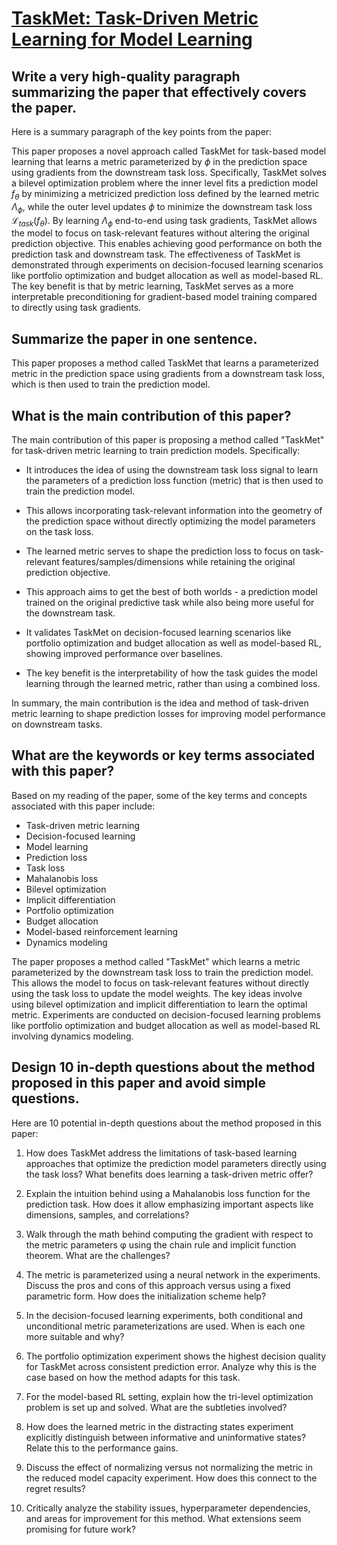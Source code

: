 # [TaskMet: Task-Driven Metric Learning for Model Learning](https://arxiv.org/abs/2312.05250)

## Write a very high-quality paragraph summarizing the paper that effectively covers the paper.

 Here is a summary paragraph of the key points from the paper:

This paper proposes a novel approach called TaskMet for task-based model learning that learns a metric parameterized by $\phi$ in the prediction space using gradients from the downstream task loss. Specifically, TaskMet solves a bilevel optimization problem where the inner level fits a prediction model $f_\theta$ by minimizing a metricized prediction loss defined by the learned metric $\Lambda_\phi$, while the outer level updates $\phi$ to minimize the downstream task loss $\mathcal{L}_{task}(f_\theta)$. By learning $\Lambda_\phi$ end-to-end using task gradients, TaskMet allows the model to focus on task-relevant features without altering the original prediction objective. This enables achieving good performance on both the prediction task and downstream task. The effectiveness of TaskMet is demonstrated through experiments on decision-focused learning scenarios like portfolio optimization and budget allocation as well as model-based RL. The key benefit is that by metric learning, TaskMet serves as a more interpretable preconditioning for gradient-based model training compared to directly using task gradients.


## Summarize the paper in one sentence.

 This paper proposes a method called TaskMet that learns a parameterized metric in the prediction space using gradients from a downstream task loss, which is then used to train the prediction model.


## What is the main contribution of this paper?

 The main contribution of this paper is proposing a method called "TaskMet" for task-driven metric learning to train prediction models. Specifically:

- It introduces the idea of using the downstream task loss signal to learn the parameters of a prediction loss function (metric) that is then used to train the prediction model. 

- This allows incorporating task-relevant information into the geometry of the prediction space without directly optimizing the model parameters on the task loss.

- The learned metric serves to shape the prediction loss to focus on task-relevant features/samples/dimensions while retaining the original prediction objective.

- This approach aims to get the best of both worlds - a prediction model trained on the original predictive task while also being more useful for the downstream task.

- It validates TaskMet on decision-focused learning scenarios like portfolio optimization and budget allocation as well as model-based RL, showing improved performance over baselines.

- The key benefit is the interpretability of how the task guides the model learning through the learned metric, rather than using a combined loss.

In summary, the main contribution is the idea and method of task-driven metric learning to shape prediction losses for improving model performance on downstream tasks.


## What are the keywords or key terms associated with this paper?

 Based on my reading of the paper, some of the key terms and concepts associated with this paper include:

- Task-driven metric learning
- Decision-focused learning
- Model learning
- Prediction loss
- Task loss
- Mahalanobis loss
- Bilevel optimization
- Implicit differentiation
- Portfolio optimization
- Budget allocation 
- Model-based reinforcement learning
- Dynamics modeling

The paper proposes a method called "TaskMet" which learns a metric parameterized by the downstream task loss to train the prediction model. This allows the model to focus on task-relevant features without directly using the task loss to update the model weights. The key ideas involve using bilevel optimization and implicit differentiation to learn the optimal metric. Experiments are conducted on decision-focused learning problems like portfolio optimization and budget allocation as well as model-based RL involving dynamics modeling.


## Design 10 in-depth questions about the method proposed in this paper and avoid simple questions.

 Here are 10 potential in-depth questions about the method proposed in this paper:

1. How does TaskMet address the limitations of task-based learning approaches that optimize the prediction model parameters directly using the task loss? What benefits does learning a task-driven metric offer?

2. Explain the intuition behind using a Mahalanobis loss function for the prediction task. How does it allow emphasizing important aspects like dimensions, samples, and correlations?

3. Walk through the math behind computing the gradient with respect to the metric parameters φ using the chain rule and implicit function theorem. What are the challenges?

4. The metric is parameterized using a neural network in the experiments. Discuss the pros and cons of this approach versus using a fixed parametric form. How does the initialization scheme help?

5. In the decision-focused learning experiments, both conditional and unconditional metric parameterizations are used. When is each one more suitable and why?

6. The portfolio optimization experiment shows the highest decision quality for TaskMet across consistent prediction error. Analyze why this is the case based on how the method adapts for this task.  

7. For the model-based RL setting, explain how the tri-level optimization problem is set up and solved. What are the subtleties involved? 

8. How does the learned metric in the distracting states experiment explicitly distinguish between informative and uninformative states? Relate this to the performance gains.

9. Discuss the effect of normalizing versus not normalizing the metric in the reduced model capacity experiment. How does this connect to the regret results?

10. Critically analyze the stability issues, hyperparameter dependencies, and areas for improvement for this method. What extensions seem promising for future work?
